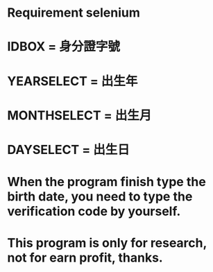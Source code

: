 # Requirement selenium
# IDBOX = 身分證字號
# YEARSELECT = 出生年
# MONTHSELECT = 出生月
# DAYSELECT = 出生日
# When the program finish type the birth date, you need to type the verification code by yourself.

# This program is only for research, not for earn profit, thanks.
